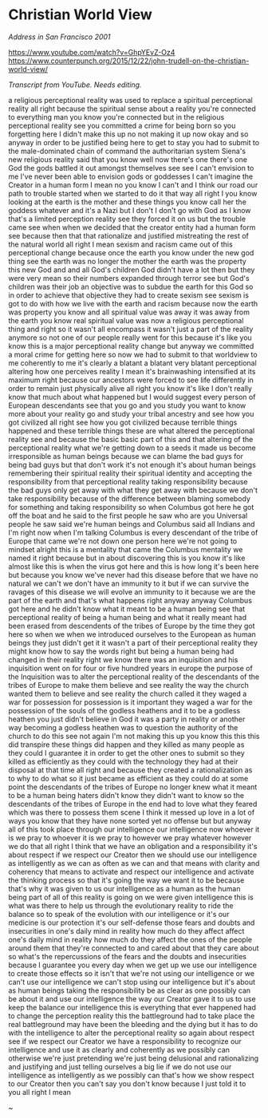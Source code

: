 Christian World View
====================

_Address in San Francisco 2001_

https://www.youtube.com/watch?v=GhpYEvZ-Oz4
https://www.counterpunch.org/2015/12/22/john-trudell-on-the-christian-world-view/

_Transcript from YouTube. Needs editing._

a religious perceptional reality was
used to replace a spiritual perceptional
reality all right because the spiritual
sense about a reality you're connected
to everything man you know you're
connected but in the religious
perceptional reality see you committed a
crime for being born so you forgetting
here I didn't make this up no not making
it up now okay and so anyway in order to
be justified being here to get to stay
you had to submit to the male-dominated
chain of command the authoritarian
system Siena's new religious reality
said that you know well now there's one
there's one God the gods battled it out
amongst themselves see see I can't
envision to me I've never been able to
envision gods or goddesses I can't
imagine the Creator in a human form I
mean no you know I can't and I think our
road our path to trouble started when we
started to do it that way all right I
you know looking at the earth is the
mother and these things you know call
her the goddess whatever and it's a Nazi
but I don't I don't go with God as I
know that's a limited perception reality
see they forced it on us but the trouble
came see when when we decided that the
creator entity had a human form see
because then that that rationalize and
justified mistreating the rest of the
natural world all right
I mean sexism and racism came out of
this perceptional change because once
the earth you know under the new god
thing see the earth was no longer the
mother the earth was the property this
new God and and all God's children
God didn't have a lot then but they were
very mean so their numbers expanded
through terror see but God's children
was their job an objective was to subdue
the earth for this God so in order to
achieve that objective they had to
create sexism see sexism is got to do
with how we live with the earth and
racism because now the earth was
property you know and all spiritual
value was away it was away from the
earth you know real spiritual value was
now a religious perceptional thing and
right so it wasn't all encompass
it wasn't just a part of the reality
anymore so not one of our people really
went for this because it's like you know
this is a major perceptional reality
change but anyway we committed a moral
crime for getting here so now we had to
submit to that worldview to me
coherently to me it's clearly a blatant
a blatant very blatant perceptional
altering how one perceives reality
I mean it's brainwashing intensified at
its maximum right because our ancestors
were forced to see life differently in
order to remain just physically alive
all right you know it's like I don't
really know that much about what
happened but I would suggest every
person of European descendants see that
you go and you study you want to know
more about your reality go and study
your tribal ancestry and see how you got
civilized all right see how you got
civilized because terrible things
happened and these terrible things these
are what altered the perceptional
reality see and because the basic basic
part of this and that altering of the
perceptional reality what we're getting
down to a seeds it made us become
irresponsible as human beings because we
can blame the bad guys for being bad
guys but that don't work it's not enough
it's about human beings remembering
their spiritual reality their spiritual
identity and accepting the
responsibility from that perceptional
reality taking responsibility because
the bad guys only get away with what
they get away with because we don't take
responsibility because of the difference
between blaming somebody for something
and taking responsibility
so when Columbus got here he got off the
boat and he said to the first people he
saw who are you Universal people he saw
said we're human beings and Columbus
said all Indians and I'm right now when
I'm talking Columbus is every descendant
of the tribe of Europe that came
we're not down one person here we're not
going to mindset alright this is a
mentality that came the Columbus
mentality we named it right because but
in about discovering this is you know
it's like almost like this is when the
virus got here and this is how long it's
been here but because you know we've
never had this disease before that we
have no natural we can't we don't have
an immunity to it but if we can survive
the ravages of this disease we will
evolve an immunity to it because we are
the part of the earth and that's what
happens right anyway anyway Columbus got
here and he didn't know what it meant to
be a human being see that perceptional
reality of being a human being and what
it really meant had been erased from
descendents of the tribes of Europe by
the time they got here so when we when
we introduced ourselves to the European
as human beings they just didn't get it
it wasn't a part of their perceptional
reality they might know how to say the
words right but being a human being had
changed in their reality right we know
there was an inquisition
and his inquisition went on for four or
five hundred years in europe the purpose
of the Inquisition was to alter the
perceptional reality of the descendants
of the tribes of Europe to make them
believe and see reality the way the
church wanted them to believe and see
reality the church called it they waged
a war for possession for possession is
it important they waged a war for the
possession of the souls of the godless
heathens and it to be a godless heathen
you just didn't believe in God it was a
party in reality or another way becoming
a godless heathen was to question the
authority of the church to do this see
not again I'm not making this up you
know this this this did transpire these
things did happen and they killed as
many people as they could I guarantee it
in order to get the other ones to submit
so they killed as efficiently as they
could with the technology they had at
their disposal at that time all right
and because they created a
rationalization as to why to do what so
it just became as efficient as they
could do
at some point the descendants of the
tribes of Europe no longer knew what it
meant to be a human being haters didn't
know they didn't want to know so the
descendants of the tribes of Europe in
the end had to love what they feared
which was there to possess them scene I
think it messed up love in a lot of ways
you know that they have none sorted yet
no offense but but anyway all of this
took place through our intelligence our
intelligence now whoever it is we pray
to whoever it is we pray to however we
pray whatever however we do that all
right I think that we have an obligation
and a responsibility it's about respect
if we respect our Creator then we should
use our intelligence as intelligently as
we can as often as we can and that means
with clarity and coherency
that means to activate and respect our
intelligence and activate the thinking
process so that it's going the way we
want it to be because that's why it was
given to us our intelligence as a human
as the human being part of all of this
reality is going on we were given
intelligence this is what was there to
help us through the evolutionary reality
to ride the balance so to speak of the
evolution with our intelligence or it's
our medicine is our protection it's our
self-defense those fears and doubts and
insecurities in one's daily mind in
reality how much do they affect affect
one's daily mind in reality how much do
they affect the ones of the people
around them that they're connected to
and cared about that they care about so
what's the repercussions of the fears
and the doubts and insecurities because
I guarantee you every day when we get up
we use our intelligence to create those
effects so it isn't that we're not using
our intelligence or we can't use our
intelligence we can't stop using our
intelligence but it's about as human
beings taking the responsibility be as
clear as one possibly can be about it
and use our intelligence the way our
Creator gave it to us to use keep the
balance our intelligence
this is everything that ever happened
had to change the perception reality
this the battleground had to take place
the real battleground may have been the
bleeding and the dying but it has to do
with the intelligence to alter the
perceptional reality so again about
respect see if we respect our Creator we
have a responsibility to recognize our
intelligence and use it as clearly and
coherently as we possibly can otherwise
we're just pretending we're just being
delusional and rationalizing and
justifying and just telling ourselves a
big lie if we do not use our
intelligence as intelligently as we
possibly can that's how we show respect
to our Creator then you can't say you
don't know because I just told it to you
all right I mean

~

